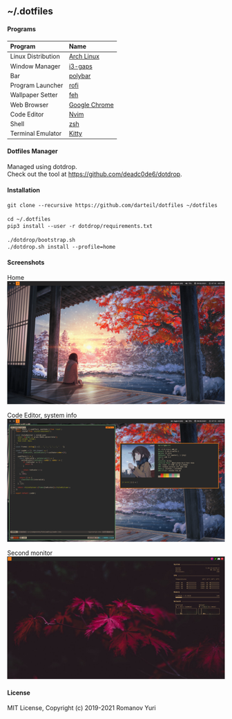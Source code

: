 ## ~/.dotfiles

#### Programs

| Program                             | Name                                                                     |
| :---                                | :---                                                                     |
| Linux Distribution                  | [Arch Linux](https://www.archlinux.org/)                                 |
| Window Manager                      | [i3-gaps](https://github.com/Airblader/i3)                               |
| Bar                                 | [polybar](https://github.com/jaagr/polybar)                              |
| Program Launcher                    | [rofi](https://github.com/DaveDavenport/rofi)                            |
| Wallpaper Setter                    | [feh](https://github.com/derf/feh)                                       |
| Web Browser                         | [Google Chrome](https://www.google.com/intl/en_en/chrome/)               |
| Code Editor                         | [Nvim](https://neovim.io/)                                               |
| Shell                               | [zsh](https://www.zsh.org/)                                              |
| Terminal Emulator                   | [Kitty](https://sw.kovidgoyal.net/kitty/)                                |

#### Dotfiles Manager

Managed using dotdrop.  
Check out the tool at https://github.com/deadc0de6/dotdrop.

#### Installation

```
git clone --recursive https://github.com/darteil/dotfiles ~/dotfiles

cd ~/.dotfiles
pip3 install --user -r dotdrop/requirements.txt

./dotdrop/bootstrap.sh
./dotdrop.sh install --profile=home
```

#### Screenshots
Home
![](./images/main.png)

Code Editor, system info
![](./images/code-system.png)

Second monitor
![](./images/second-monitor.png)

#### License

MIT License, Copyright (c) 2019-2021 Romanov Yuri
